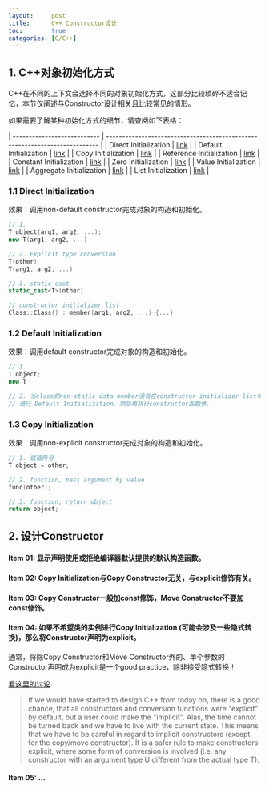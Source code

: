 ```yaml
---
layout:     post
title:      C++ Constructor设计
toc:        true
categories: [C/C++]
---
```

## 1. C++对象初始化方式
C++在不同的上下文会选择不同的对象初始化方式，这部分比较琐碎不适合记忆，本节仅阐述与Constructor设计相关且比较常见的情形。

如果需要了解某种初始化方式的细节，请查阅如下表格：

| --------------------------- | --------------------------------------------------------------------------- |
| Direct Initialization       | [link](https://en.cppreference.com/w/cpp/language/direct_initialization)    |
| Default Initialization      | [link](https://en.cppreference.com/w/cpp/language/default_initialization)   |
| Copy Initialization         | [link](https://en.cppreference.com/w/cpp/language/copy_initialization)      |
| Reference Initialization    | [link](https://en.cppreference.com/w/cpp/language/reference_initialization) |
| Constant Initialization     | [link](https://en.cppreference.com/w/cpp/language/constant_initialization)  |
| Zero Initialization         | [link](https://en.cppreference.com/w/cpp/language/zero_initialization)      |
| Value Initialization        | [link](https://en.cppreference.com/w/cpp/language/value_initialization)     |
| Aggregate Initialization    | [link](https://en.cppreference.com/w/cpp/language/aggregate_initialization) |
| List Initialization         | [link](https://en.cppreference.com/w/cpp/language/list_initialization)      |

### 1.1 Direct Initialization
效果：调用non-default constructor完成对象的构造和初始化。
```c++
// 1. 
T object(arg1, arg2, ...);
new T(arg1, arg2, ...)

// 2. Explicit type conversion
T(other)
T(arg1, arg2, ...)

// 3. static_cast
static_cast<T>(other)

// constructor initializer list
Class::Class() : member(arg1, arg2, ...) {...}
```

### 1.2 Default Initialization
效果：调用default constructor完成对象的构造和初始化。
```c++
// 1.
T object;
new T

// 2. 当class的non-static data member没有在constructor initializer list中被初始化时会首先
// 进行 Default Initialization，然后再执行constructor函数体。
```

### 1.3 Copy Initialization
效果：调用non-explicit constructor完成对象的构造和初始化。
```c++
// 1. 赋值符号
T object = other;

// 2. function, pass argument by value
func(other);

// 3. function, return object
return object;
```

## 2. 设计Constructor
#### Item 01: 显示声明使用或拒绝编译器默认提供的默认构造函数。

#### Item 02: Copy Initialization与Copy Constructor无关，与explicit修饰有关。

#### Item 03: Copy Constructor一般加const修饰，Move Constructor不要加const修饰。

#### Item 04: 如果不希望类的实例进行Copy Initialization (可能会涉及一些隐式转换)，那么将Constructor声明为explicit。
通常，将除Copy Constructor和Move Constructor外的、单个参数的Constructor声明成为explicit是一个good practice，除非接受隐式转换！

[看这里的讨论](https://groups.google.com/forum/#!topic/comp.std.c++/PoReMFR0_r4)
> If we would have started to design C++ from today on, there
is a good chance, that all constructors and conversion functions
were "explicit" by default, but a user could make the "implicit".
Alas, the time cannot be turned back and we have to live with
the current state. This means that we have to be careful in
regard to implicit constructors (except for the copy/move
constructor). It is a safer rule to make constructors explicit,
where some form of conversion is involved (i.e. any constructor
with an argument type U different from the actual type T).

#### Item 05: ...
